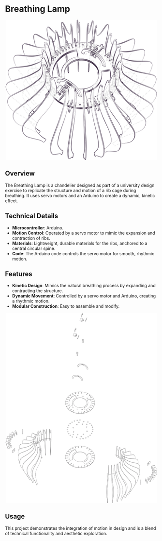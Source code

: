 # **Breathing Lamp**



<div style="text-align: center;">
    <img src="images/axonometry.png" alt="Breathing Lamp" width="500" />
</div>


## **Overview**
The Breathing Lamp is a chandelier designed as part of a university design exercise to replicate the structure and motion of a rib cage during breathing. It uses servo motors and an Arduino to create a dynamic, kinetic effect.

## **Technical Details**
- **Microcontroller**: Arduino.
- **Motion Control**: Operated by a servo motor to mimic the expansion and contraction of ribs.
- **Materials**: Lightweight, durable materials for the ribs, anchored to a central circular spine.
- **Code**: The Arduino code controls the servo motor for smooth, rhythmic motion.

## **Features**
- **Kinetic Design**: Mimics the natural breathing process by expanding and contracting the structure.
- **Dynamic Movement**: Controlled by a servo motor and Arduino, creating a rhythmic motion.
- **Modular Construction**: Easy to assemble and modify.

<div style="text-align: center;">
    <img src="images/exploded.png" alt="Breathing Lamp" width="500" />
</div>

## **Usage**
This project demonstrates the integration of motion in design and is a blend of technical functionality and aesthetic exploration.
